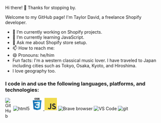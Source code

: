 Hi there! 👋 Thanks for stopping by. 

Welcome to my GitHub page!
I'm Taylor David, a freelance Shopify developer. 

- 🔭 I’m currently working on Shopify projects.
- 🌱 I’m currently learning JavaScript.
- 💬 Ask me about Shopify store setup. 
- 📫 How to reach me: 
- 😄 Pronouns: he/him
- Fun facts: I'm a western classical music lover. I have traveled to Japan including cities such as Tokyo, Osaka, Kyoto, and Hiroshima. 
- I love geography too. 

<h3>I code in and use the following languages, platforms, and technologies:</h3>


<img alt="html5" src="https://img.shields.io/badge/-HTML5-E34F26?style=flat-square&logo=html5&logoColor=white" />
<a href="https://www.w3schools.com/css/" target="_blank"> <img src="https://raw.githubusercontent.com/devicons/devicon/master/icons/css3/css3-original-wordmark.svg" alt="css3" width="40" height="40"/> </a>
<img alt="JS" title="JavaScript" width="40px" src="https://raw.githubusercontent.com/github/explore/master/topics/javascript/javascript.png">
 
<!--  Shopify icon goes here -->
<!--  WordPress icon goes here -->

 <img alt="Brave browser" src="https://img.shields.io/badge/-Brave_Browser-FB542B?style=flat-square&logo=brave&logoColor=white" />
  
<!--   VS Code icon goes here -->
<img title="VS Code" alt="VS Code" width="40px" src="https://img.icons8.com/fluent/48/000000/visual-studio-code-2019.png">
 
<img alt="git" src="https://img.shields.io/badge/-Git-F05032?style=flat-square&logo=git&logoColor=white" />
<img align="left" alt="GitHub" width="26px" src="https://user-images.githubusercontent.com/3369400/139448065-39a229ba-4b06-434b-bc67-616e2ed80c8f.png" />


